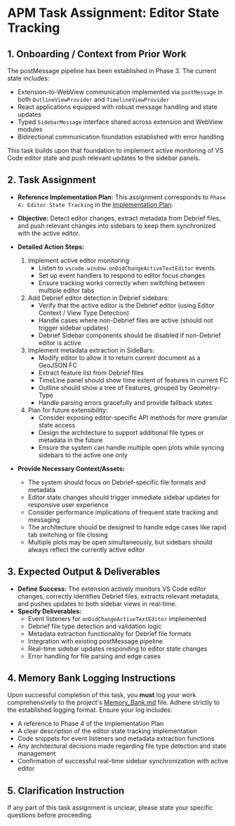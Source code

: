 # APM Task Assignment: Editor State Tracking

## 1. Onboarding / Context from Prior Work

The postMessage pipeline has been established in Phase 3. The current state includes:
* Extension-to-WebView communication implemented via `postMessage` in both `OutlineViewProvider` and `TimelineViewProvider`
* React applications equipped with robust message handling and state updates
* Typed `SidebarMessage` interface shared across extension and WebView modules
* Bidirectional communication foundation established with error handling

This task builds upon that foundation to implement active monitoring of VS Code editor state and push relevant updates to the sidebar panels.

## 2. Task Assignment

* **Reference Implementation Plan:** This assignment corresponds to `Phase 4: Editor State Tracking` in the [Implementation Plan](../../vs-code/docs/implement-skeleton.md).
* **Objective:** Detect editor changes, extract metadata from Debrief files, and push relevant changes into sidebars to keep them synchronized with the active editor.

* **Detailed Action Steps:**
  1. Implement active editor monitoring:
     * Listen to `vscode.window.onDidChangeActiveTextEditor` events
     * Set up event handlers to respond to editor focus changes
     * Ensure tracking works correctly when switching between multiple editor tabs
  2. Add Debrief editor detection in Debrief sidebars:
     * Verify that the active editor is the Debrief editor (using Editor Context / View Type Detection)
     * Handle cases where non-Debrief files are active (should not trigger sidebar updates)
     * Debrief Sidebar components should be disabled if non-Debrief editor is active
  3. Implement metadata extraction in SideBars:
     * Modify editor to allow it to return current document as a GeoJSON FC
     * Extract feature list from Debrief files
     * TimeLine panel should show time extent of features in current FC
     * Outline should show a tree of Features, grouped by Geometry-Type
     * Handle parsing errors gracefully and provide fallback states
  5. Plan for future extensibility:
     * Consider exposing editor-specific API methods for more granular state access
     * Design the architecture to support additional file types or metadata in the future
     * Ensure the system can handle multiple open plots while syncing sidebars to the active one only

* **Provide Necessary Context/Assets:**
  * The system should focus on Debrief-specific file formats and metadata
  * Editor state changes should trigger immediate sidebar updates for responsive user experience
  * Consider performance implications of frequent state tracking and messaging
  * The architecture should be designed to handle edge cases like rapid tab switching or file closing
  * Multiple plots may be open simultaneously, but sidebars should always reflect the currently active editor

## 3. Expected Output & Deliverables

* **Define Success:** The extension actively monitors VS Code editor changes, correctly identifies Debrief files, extracts relevant metadata, and pushes updates to both sidebar views in real-time.
* **Specify Deliverables:**
  * Event listeners for `onDidChangeActiveTextEditor` implemented
  * Debrief file type detection and validation logic
  * Metadata extraction functionality for Debrief file formats
  * Integration with existing postMessage pipeline
  * Real-time sidebar updates responding to editor state changes
  * Error handling for file parsing and edge cases

## 4. Memory Bank Logging Instructions

Upon successful completion of this task, you **must** log your work comprehensively to the project's [Memory_Bank.md](../../Memory_Bank.md) file. Adhere strictly to the established logging format. Ensure your log includes:
* A reference to Phase 4 of the Implementation Plan
* A clear description of the editor state tracking implementation
* Code snippets for event listeners and metadata extraction functions
* Any architectural decisions made regarding file type detection and state management
* Confirmation of successful real-time sidebar synchronization with active editor

## 5. Clarification Instruction

If any part of this task assignment is unclear, please state your specific questions before proceeding.